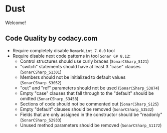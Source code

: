 # Dust

Welcome!

## Code Quality by codacy.com

- Require completely disable `RemarkLint 7.0.0` tool
- Require disable next code patterns in tool `Sonar C# 8.12`:
  - Control structures should use curly braces (`SonarCSharp_S121`)
  - "switch" statements should have at least 3 "case" clauses (`SonarCSharp_S1301`)
  - Members should not be initialized to default values (`SonarCSharp_S3052`)
  - "out" and "ref" parameters should not be used (`SonarCSharp_S3874`)
  - Empty "case" clauses that fall through to the "default" should be omitted (`SonarCSharp_S3458`)
  - Sections of code should not be commented out (`SonarCSharp_S125`)
  - Empty "default" clauses should be removed (`SonarCSharp_S3532`)
  - Fields that are only assigned in the constructor should be "readonly" (`SonarCSharp_S2933`)
  - Unused method parameters should be removed (`SonarCSharp_S1172`)
